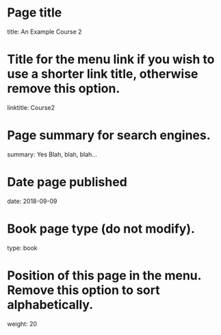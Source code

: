 # Page title
title: An Example Course 2

# Title for the menu link if you wish to use a shorter link title, otherwise remove this option.
linktitle: Course2

# Page summary for search engines.
summary: Yes Blah, blah, blah...

# Date page published
date: 2018-09-09

# Book page type (do not modify).
type: book

# Position of this page in the menu. Remove this option to sort alphabetically.
weight: 20
